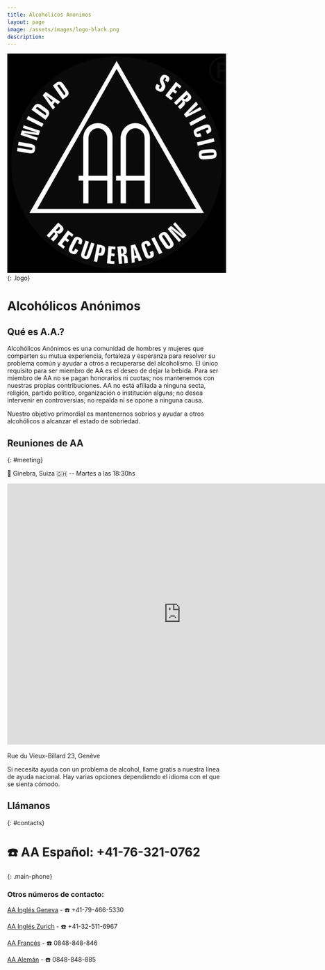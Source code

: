 ```yaml
---
title: Alcoholicos Anonimos
layout: page
image: /assets/images/logo-black.png
description: 
---
```

![logo](/assets/images/logo-black.png){: .logo}

# Alcohólicos Anónimos

## Qué es A.A.?

Alcohólicos Anónimos es una comunidad de hombres y mujeres que comparten su mutua experiencia, fortaleza y esperanza para resolver su problema común y ayudar a otros a recuperarse del alcoholismo. El único requisito para ser miembro de AA es el deseo de dejar la bebida. Para ser miembro de AA no se pagan honorarios ni cuotas; nos mantenemos con nuestras propias contribuciones. AA no está afiliada a ninguna secta, religión, partido politico, organización o institución alguna; no desea intervenir en controversias; no repalda ni se opone a ninguna causa.

Nuestro objetivo primordial es mantenernos sobrios y ayudar a otros alcohólicos a alcanzar el estado de sobriedad.

## Reuniones de AA
{: #meeting}

📍 Ginebra, Suiza 🇨🇭 -- Martes a las 18:30hs

<iframe src="https://www.google.com/maps/embed?pb=!1m18!1m12!1m3!1d2761.494057440981!2d6.1371918999999995!3d46.200625900000006!2m3!1f0!2f0!3f0!3m2!1i1024!2i768!4f13.1!3m3!1m2!1s0x478c64d456a621d5%3A0x2a019a284086221c!2sRue%20du%20Vieux-Billard%2023%2C%201205%20Gen%C3%A8ve!5e0!3m2!1ses!2sch!4v1696961313034!5m2!1ses!2sch" width="800" height="600" style="border:0;" allowfullscreen="" loading="lazy" referrerpolicy="no-referrer-when-downgrade"></iframe>

Rue du Vieux-Billard 23, Genève

Si necesita ayuda con un problema de alcohol, llame gratis a nuestra línea de ayuda nacional. Hay varias opciones dependiendo el idioma con el que se sienta cómodo.

## Llámanos
{: #contacts}

# ☎️ AA Español: +41-76-321-0762
{: .main-phone}

### Otros números de contacto:

[AA Inglés Geneva](https://www.aageneva.org/) - ☎️ +41-79-466-5330

[AA Inglés Zurich](https://aazurich.org/) - ☎️ +41-32-511-6967

[AA Francés](http://www.aasri.ch/) - ☎️ 0848-848-846

[AA Alemán](https://www.anonyme-alkoholiker.ch/) - ☎️ 0848-848-885
